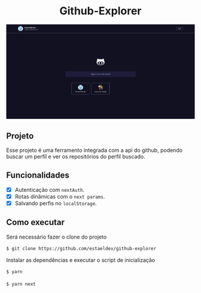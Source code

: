 <h1 align='center'>
    Github-Explorer
</h1>

<img src='./.github/preview.png'>

## Projeto

Esse projeto é uma ferramento integrada com a api do github, podendo buscar um perfil e ver os repositórios do perfil buscado.

## Funcionalidades

- [X] Autenticação com `nextAuth`.
- [X] Rotas dinâmicas com o `next params`.
- [X] Salvando perfis no `localStorage`.

## Como executar 

Será necessário fazer o clone do projeto

```bash
$ git clone https://github.com/estaeldev/github-explorer
```

Instalar as dependências e executar o script de inicialização

```bash
$ yarn

$ yarn next
```

